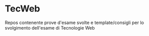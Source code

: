# TecWeb
Repos contenente prove d'esame svolte e template/consigli per lo svolgimento dell'esame di Tecnologie Web
